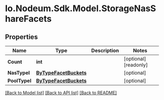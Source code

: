 # Io.Nodeum.Sdk.Model.StorageNasShareFacets
## Properties

Name | Type | Description | Notes
------------ | ------------- | ------------- | -------------
**Count** | **int** |  | [optional] [readonly] 
**NasTypeI** | [**ByTypeFacetBuckets**](ByTypeFacetBuckets.md) |  | [optional] 
**PoolTypeI** | [**ByTypeFacetBuckets**](ByTypeFacetBuckets.md) |  | [optional] 

[[Back to Model list]](../README.md#documentation-for-models) [[Back to API list]](../README.md#documentation-for-api-endpoints) [[Back to README]](../README.md)

